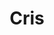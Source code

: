 ---
title: Cris
date: 
draft: false

# descripcion
description : Ovalo chato

materials: Plata 925

color: Opalo turquesa

dimensions: 1,4cm

code: 02-08-0053

type: "Dijes"

categories: []

price: $1.870,00

price_eftvo: $1.590,00

# Images
# first image will be shown in the product page
images:
  # - image: "images/path_to_image"
  # La ubicacion de las imagenes es imagenes/Dijes/Dijes.Opalo/02-08-0053-cris
  - image: "./images/dijes/opalo/02-08-0053-ovalo-chato_a.JPG"
  - image: "./images/dijes/opalo/02-08-0053-ovalo-chato_b.JPG"
---